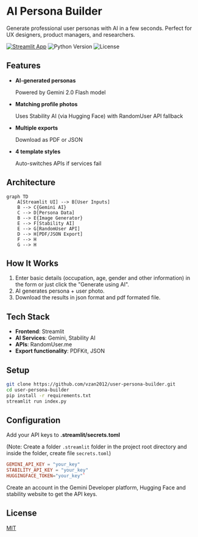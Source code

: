 # AI Persona Builder

Generate professional user personas with AI in a few seconds. Perfect for UX designers, product managers, and researchers.

[![Streamlit App](https://static.streamlit.io/badges/streamlit_badge_black_white.svg)](https://user-persona-builder-xvkeyveerkywcdgs6qtppw.streamlit.app/)
![Python Version](https://img.shields.io/badge/python-3.9%2B-blue)
![License](https://img.shields.io/badge/license-MIT-green)

## Features

- **AI-generated personas**

  Powered by Gemini 2.0 Flash model

- **Matching profile photos**

  Uses Stability AI (via Hugging Face) with RandomUser API fallback

- **Multiple exports**

  Download as PDF or JSON

- **4 template styles**

  Auto-switches APIs if services fail

## Architecture

```mermaid
graph TD   
    A[Streamlit UI] --> B[User Inputs]
    B --> C{Gemini AI}
    C --> D[Persona Data]
    B --> E{Image Generator}
    E --> F[Stability AI]
    E --> G[RandomUser API]
    D --> H[PDF/JSON Export]   
    F --> H
    G --> H
```

## How It Works

1. Enter basic details (occupation, age, gender and other information) in the form or just click the "Generate using AI".
2. AI generates persona + user photo.
3. Download the results in json format and pdf formated file.

## Tech Stack

- **Frontend**: Streamlit
- **AI Services**: Gemini, Stability AI
- **APIs**: RandomUser.me
- **Export functionality**: PDFKit, JSON

## Setup

```bash
git clone https://github.com/vzan2012/user-persona-builder.git
cd user-persona-builder
pip install -r requirements.txt
streamlit run index.py
```

## Configuration

Add your API keys to **.streamlit/secrets.toml**

(Note: Create a folder `.streamlit` folder in the project root directory and inside the folder, create file `secrets.toml`)

```toml
GEMINI_API_KEY = "your_key"
STABILITY_API_KEY = "your_key"
HUGGINGFACE_TOKEN="your_key"`
```

Create an account in the Gemini Developer platform, Hugging Face and stability website to get the API keys.

## License

[MIT](/LICENSE.md)

